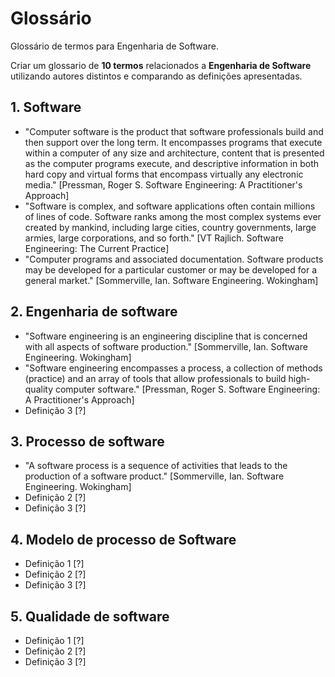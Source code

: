 # Glossário

Glossário de termos para Engenharia de Software.

Criar um glossario de **10 termos** relacionados a **Engenharia de Software** utilizando autores distintos e comparando as definições apresentadas.

## 1. Software
- "Computer software is the product that software professionals build and then support over the long term. It encompasses programs that execute within a computer of any size and architecture, content that is presented as the computer programs execute, and descriptive information in both hard copy and virtual forms that encompass virtually any electronic media." [Pressman, Roger S. Software Engineering: A Practitioner's Approach]
- "Software is complex, and software applications often contain millions of lines of code. Software ranks among the most complex systems ever created by mankind, including large cities, country governments, large armies, large corporations, and so forth." [VT Rajlich. Software Engineering: The Current Practice]
- "Computer programs and associated documentation. Software products may be developed for a particular customer or may be developed for a general market." [Sommerville, Ian. Software Engineering. Wokingham]

## 2. Engenharia de software
- "Software engineering is an engineering discipline that is concerned with all aspects of software production." [Sommerville, Ian. Software Engineering. Wokingham]
- "Software engineering encompasses a process, a collection of methods (practice) and an array of tools that allow professionals to build high-quality computer software." [Pressman, Roger S. Software Engineering: A Practitioner's Approach]
- Definição 3 [?]

## 3. Processo de software
- "A software process is a sequence of activities that leads to the production of a software product." [Sommerville, Ian. Software Engineering. Wokingham]
- Definição 2 [?]
- Definição 3 [?]
 
## 4. Modelo de processo de Software
- Definição 1 [?]
- Definição 2 [?]
- Definição 3 [?]

## 5. Qualidade de software
- Definição 1 [?]
- Definição 2 [?]
- Definição 3 [?]
